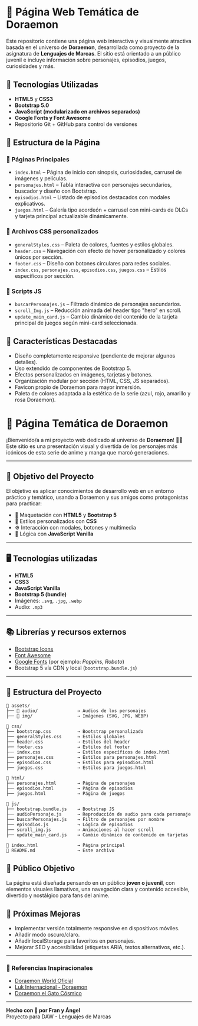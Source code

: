
# 🌟 Página Web Temática de Doraemon

Este repositorio contiene una página web interactiva y visualmente atractiva basada en el universo de **Doraemon**, desarrollada como proyecto de la asignatura de **Lenguajes de Marcas**. El sitio está orientado a un público juvenil e incluye información sobre personajes, episodios, juegos, curiosidades y más.

## 🚀 Tecnologías Utilizadas

- **HTML5** y **CSS3**
- **Bootstrap 5.0**
- **JavaScript (modularizado en archivos separados)**
- **Google Fonts y Font Awesome**
- Repositorio Git + GitHub para control de versiones

## 🧩 Estructura de la Página

### 📄 Páginas Principales

- `index.html` – Página de inicio con sinopsis, curiosidades, carrusel de imágenes y películas.
- `personajes.html` – Tabla interactiva con personajes secundarios, buscador y diseño con Bootstrap.
- `episodios.html` – Listado de episodios destacados con modales explicativos.
- `juegos.html` – Galería tipo acordeón + carrusel con mini-cards de DLCs y tarjeta principal actualizable dinámicamente.

### 📁 Archivos CSS personalizados

- `generalStyles.css` – Paleta de colores, fuentes y estilos globales.
- `header.css` – Navegación con efecto de hover personalizado y colores únicos por sección.
- `footer.css` – Diseño con botones circulares para redes sociales.
- `index.css`, `personajes.css`, `episodios.css`, `juegos.css` – Estilos específicos por sección.

### 🧠 Scripts JS

- `buscarPersonajes.js` – Filtrado dinámico de personajes secundarios.
- `scroll_Img.js` – Reducción animada del header tipo "hero" en scroll.
- `update_main_card.js` – Cambio dinámico del contenido de la tarjeta principal de juegos según mini-card seleccionada.

## 🎨 Características Destacadas

- Diseño completamente responsive (pendiente de mejorar algunos detalles).
- Uso extendido de componentes de Bootstrap 5.
- Efectos personalizados en imágenes, tarjetas y botones.
- Organización modular por sección (HTML, CSS, JS separados).
- Favicon propio de Doraemon para mayor inmersión.
- Paleta de colores adaptada a la estética de la serie (azul, rojo, amarillo y rosa Doraemon).

# 🌟 Página Temática de Doraemon

¡Bienvenido/a a mi proyecto web dedicado al universo de **Doraemon**! 🐱‍🚀  
Este sitio es una presentación visual y divertida de los personajes más icónicos de esta serie de anime y manga que marcó generaciones.

---

## 🎯 Objetivo del Proyecto

El objetivo es aplicar conocimientos de desarrollo web en un entorno práctico y temático, usando a Doraemon y sus amigos como protagonistas para practicar:

- 🧱 Maquetación con **HTML5** y **Bootstrap 5**
- 🎨 Estilos personalizados con **CSS**
- ⚙️ Interacción con modales, botones y multimedia
- 🧠 Lógica con **JavaScript Vanilla**

---

## 🖥️ Tecnologías utilizadas

- **HTML5**  
- **CSS3**  
- **JavaScript Vanilla**  
- **Bootstrap 5 (bundle)**  
- Imágenes: `.svg`, `.jpg`, `.webp`  
- Audio: `.mp3`

---

## 📚 Librerías y recursos externos

- [Bootstrap Icons](https://icons.getbootstrap.com/)
- [Font Awesome](https://fontawesome.com/)
- [Google Fonts](https://fonts.google.com/) (por ejemplo: *Poppins*, *Roboto*)
- Bootstrap 5 vía CDN y local (`bootstrap.bundle.js`)

---

## 📁 Estructura del Proyecto

```plaintext
📁 assets/
├── 📁 audio/               → Audios de los personajes
├── 📁 img/                 → Imágenes (SVG, JPG, WEBP)

📁 css/
├── bootstrap.css          → Bootstrap personalizado
├── generalStyles.css      → Estilos globales
├── header.css             → Estilos del header
├── footer.css             → Estilos del footer
├── index.css              → Estilos específicos de index.html
├── personajes.css         → Estilos para personajes.html
├── episodios.css          → Estilos para episodios.html
├── juegos.css             → Estilos para juegos.html

📁 html/
├── personajes.html        → Página de personajes
├── episodios.html         → Página de episodios
├── juegos.html            → Página de juegos

📁 js/
├── bootstrap.bundle.js    → Bootstrap JS
├── audioPersonaje.js      → Reproducción de audio para cada personaje
├── buscarPersonajes.js    → Filtro de personajes por nombre
├── episodios.js           → Lógica de episodios
├── scroll_img.js          → Animaciones al hacer scroll
├── update_main_card.js    → Cambio dinámico de contenido en tarjetas

📄 index.html               → Página principal
📄 README.md                → Este archivo
```

## 📌 Público Objetivo

La página está diseñada pensando en un público **joven o juvenil**, con elementos visuales llamativos, una navegación clara y contenido accesible, divertido y nostálgico para fans del anime.

## 🧪 Próximas Mejoras

- Implementar versión totalmente responsive en dispositivos móviles.
- Añadir modo oscuro/claro.
- Añadir localStorage para favoritos en personajes.
- Mejorar SEO y accesibilidad (etiquetas ARIA, textos alternativos, etc.).

---

### 🔗 Referencias Inspiracionales

- [Doraemon World Oficial](https://www.doraemon-world.com/)
- [Luk Internacional - Doraemon](https://doraemon.lukinternacional.com/es/)
- [Doraemon el Gato Cósmico](https://www.doraemonelgatocosmico.com/)

---

**Hecho con 💙 por Fran y Ángel**  
Proyecto para DAW - Lenguajes de Marcas
